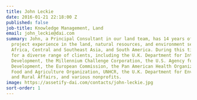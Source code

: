 ```yaml
---
title: John Leckie
date: 2016-01-21 22:18:00 Z
published: false
job-title: Knowledge Management, Land
email: john_leckie@dai.com
summary: John, a Principal Consultant in our land team, has 14 years of international
  project experience in the land, natural resources, and environment sectors in Europe,
  Africa, Central and Southeast Asia, and South America. During this time he has worked
  for a diverse range of clients, including the U.K. Department for International
  Development, the Millennium Challenge Corporation, the U.S. Agency for International
  Development, the European Commission, the Pan American Health Organization, the
  Food and Agriculture Organization, UNHCR, the U.K. Department for Environment, Food
  and Rural Affairs, and various nonprofits.
image: https://assetify-dai.com/contacts/john-leckie.jpg
sort-order: 1
---
```


